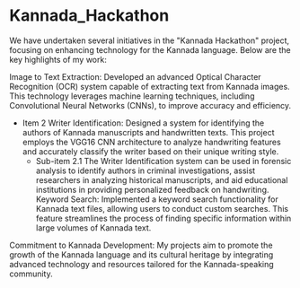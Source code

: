 # Kannada_Hackathon

We have undertaken several initiatives in the "Kannada Hackathon" project, focusing on enhancing technology for the Kannada language. Below are the key highlights of my work:

Image to Text Extraction: Developed an advanced Optical Character Recognition (OCR) system capable of extracting text from Kannada images. This technology leverages machine learning techniques, including Convolutional Neural Networks (CNNs), to improve accuracy and efficiency.

* Item 2
Writer Identification: Designed a system for identifying the authors of Kannada manuscripts and handwritten texts. This project employs the VGG16 CNN architecture to analyze handwriting features and accurately classify the writer based on their unique writing style.
  * Sub-item 2.1 The Writer Identification system can be used in forensic analysis to identify authors in criminal investigations, assist researchers in analyzing historical manuscripts, and aid educational institutions in providing personalized feedback on handwriting.
Keyword Search: Implemented a keyword search functionality for Kannada text files, allowing users to conduct custom searches. This feature streamlines the process of finding specific information within large volumes of Kannada text.

Commitment to Kannada Development: My projects aim to promote the growth of the Kannada language and its cultural heritage by integrating advanced technology and resources tailored for the Kannada-speaking community.
